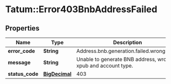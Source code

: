 # Tatum::Error403BnbAddressFailed

## Properties
Name | Type | Description | Notes
------------ | ------------- | ------------- | -------------
**error_code** | **String** | Address.bnb.generation.failed.wrong.xpub | 
**message** | **String** | Unable to generate BNB address, wrong xpub and account type. | 
**status_code** | [**BigDecimal**](BigDecimal.md) | 403 | 

